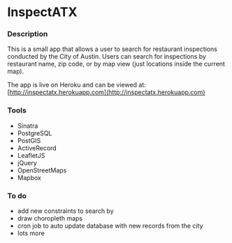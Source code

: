 # InspectATX

### Description

This is a small app that allows a user to search for restaurant inspections conducted by the City of Austin. Users can search for inspections by restaurant name, zip code, or by map view (just locations inside the current map).

The app is live on Heroku and can be viewed at: [http://inspectatx.herokuapp.com](http://inspectatx.herokuapp.com)

### Tools

- Sinatra
- PostgreSQL
- PostGIS
- ActiveRecord
- LeafletJS
- jQuery
- OpenStreetMaps
- Mapbox

### To do

- add new constraints to search by
- draw choropleth maps
- cron job to auto update database with new records from the city
- lots more
